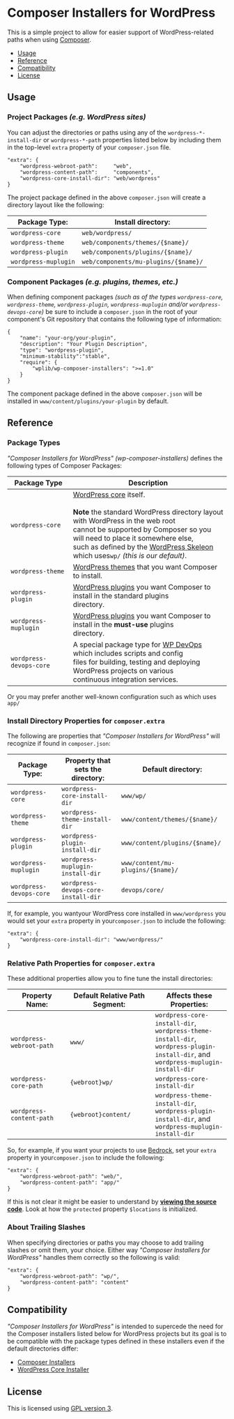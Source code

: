 # Composer Installers for WordPress
This is a simple project to allow for easier support of WordPress-related paths when using [Composer](http://getcomposer.org). 

- [Usage](#usage)
- [Reference](#reference)
- [Compatibility](#compatibility)
- [License](#license)

## Usage

### Project Packages _(e.g. WordPress sites)_
You can adjust the directories or paths using any of the `wordpress-*-install-dir` or `wordpress-*-path` properties
listed below by including them in the top-level `extra` property of your `composer.json` file.
```
"extra": {
    "wordpress-webroot-path":     "web",
    "wordpress-content-path":     "components",
    "wordpress-core-install-dir": "web/wordpress"
}
```
The project package defined in the above `composer.json` will create a directory layout like the following:

|Package Type:|Install directory:
|------------|-----------------|
|`wordpress-core`|`web/wordpress/`|
|`wordpress-theme`|`web/components/themes/{$name}/`|
|`wordpress-plugin`|`web/components/plugins/{$name}/`|
|`wordpress-muplugin`|`web/components/mu-plugins/{$name}/`|

### Component Packages _(e.g. plugins, themes, etc.)_
When defining component packages _(such as of the types `wordpress-core`, `wordpress-theme`, `wordpress-plugin`, `wordpress-muplugin` and/or `wordpress-devops-core`)_
be sure to include a `composer.json` in the root of your component's Git repository that contains the following type of information:

```
{
    "name": "your-org/your-plugin",
    "description": "Your Plugin Description",
    "type": "wordpress-plugin",
    "minimum-stability":"stable",
    "require": {
        "wplib/wp-composer-installers": ">=1.0"
    }
}
```

The component package defined in the above `composer.json` will be installed in `www/content/plugins/your-plugin` by default.

## Reference
### Package Types

_"Composer Installers for WordPress" (wp-composer-installers)_ defines the following types of Composer Packages:

| Package Type |Description |
|--------------|-------------|
|`wordpress-core`| [WordPress core](https://wordpress.org/download/release-archive/) itself.<br><br>**Note** the standard WordPress directory layout with WordPress in the web root<br>cannot be supported by Composer so you will need to place it somewhere else,<br>such as defined by the [WordPress Skeleon](https://markjaquith.wordpress.com/2012/05/26/wordpress-skeleton/) which uses`wp/` _(this is our default)_.
|`wordpress-theme`|[WordPress themes](https://wordpress.org/themes/) that you want Composer to install.
|`wordpress-plugin`|[WordPress plugins](https://wordpress.org/plugins/) you want Composer to install in the standard plugins<br>directory.
|`wordpress-muplugin`|[WordPress plugins](https://wordpress.org/plugins/) you want Composer to install in the **must-use** plugins<br>directory.
|`wordpress-devops-core`|A special package type for [WP DevOps](https://github.com/wplib/wp-devops) which includes scripts and config<br>files for building, testing and deploying WordPress projects on various<br>continuous integration services.

 Or you may prefer another well-known configuration such as  which uses `app/`

### Install Directory Properties for `composer.extra`
The following are properties that _"Composer Installers for WordPress"_ will recognize if found in `composer.json`:

|Package Type:| Property that sets the directory:|Default directory:
|--------------|--------------|-------------|
|`wordpress-core`|`wordpress-core-install-dir`|`www/wp/`|
|`wordpress-theme`|`wordpress-theme-install-dir`|`www/content/themes/{$name}/`|
|`wordpress-plugin`|`wordpress-plugin-install-dir`|`www/content/plugins/{$name}/`|
|`wordpress-muplugin`|`wordpress-muplugin-install-dir`|`www/content/mu-plugins/{$name}/`|
|`wordpress-devops-core`|`wordpress-devops-core-install-dir`|`devops/core/`|

If, for example, you wantyour WordPress core installed in `www/wordpress` you would set your `extra` property in your`composer.json` to include the following:
```
"extra": {
    "wordpress-core-install-dir": "www/wordpress/"
}
```

### Relative Path Properties for `composer.extra`

These additional properties allow you to fine tune the install directories:

| Property Name:|Default Relative Path Segment:|Affects these Properties:
|--------------|--------------|-------------|
|`wordpress-webroot-path`|`www/`|`wordpress-core-install-dir`,<br>`wordpress-theme-install-dir`,<br>`wordpress-plugin-install-dir`, and<br>`wordpress-muplugin-install-dir`
|`wordpress-core-path`|`{webroot}wp/`|`wordpress-core-install-dir`
|`wordpress-content-path`|`{webroot}content/`|`wordpress-theme-install-dir`,<br>`wordpress-plugin-install-dir`, and<br>`wordpress-muplugin-install-dir`

So, for example, if you want your projects to use [Bedrock](https://roots.io/bedrock/), set your `extra` property in your`composer.json` to include the following:
```
"extra": {
    "wordpress-webroot-path": "web/",
    "wordpress-content-path": "app/"
}
```

If this is not clear it might be easier to understand by [**viewing the source code**](https://github.com/wplib/wp-composer-installers/blob/master/src/WordPressRelatedInstallers.php). Look at how the `protected` property `$locations` is initialized.

### About Trailing Slashes
When specifying directories or paths you may choose to add trailing slashes or omit them, your choice.
Either way _"Composer Installers for WordPress"_ handles them correctly so the following is valid:

```
"extra": {
    "wordpress-webroot-path": "wp/",
    "wordpress-content-path": "content"
}
```

## Compatibility
_"Composer Installers for WordPress"_ is intended to supercede the need for the Composer installers listed below for WordPress
projects but its goal is to be compatible with the package types defined in these installers even if the default
directories differ:

- [Composer Installers](https://github.com/composer/installers)
- [WordPress Core Installer](https://github.com/johnpbloch/wordpress-core-installer)



## License
This is licensed using [GPL version 3](https://www.gnu.org/licenses/gpl-3.0.en.html).
